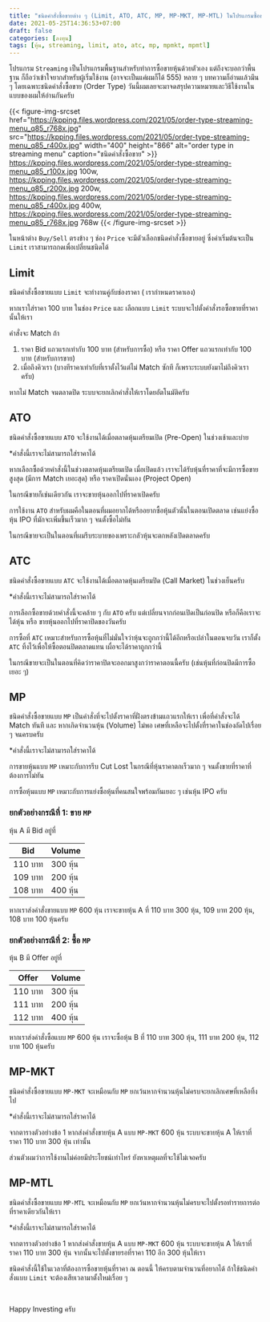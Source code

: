```yaml
---
title: "ชนิดคำสั่งซื้อขายต่าง ๆ (Limit, ATO, ATC, MP, MP-MKT, MP-MTL) ในโปรแกรมซื้อขายหุ้น Streaming "
date: 2021-05-25T14:36:53+07:00
draft: false
categories: [ลงทุน]
tags: [หุ้น, streaming, limit, ato, atc, mp, mpmkt, mpmtl]
---
```


โปรแกรม `Streaming` เป็นโปรแกรมพื้นฐานสำหรับทำการซื้อขายหุ้นด้วยตัวเอง แต่ถึงจะบอกว่าพื้นฐาน ก็ถือว่าเข้าใจยากสำหรับผู้เริ่มใช้งาน (อาจจะเป็นแค่ผมก็ได้ 555) หลาย ๆ บทความก็อ่านแล้วมึน ๆ โดยเฉพาะชนิดคำสั่งซื้อขาย (Order Type) วันนี้ผมเลยจะมาจดสรุปความหมายและวิธีใช้งานในแบบของผมให้อ่านกันครับ

{{< figure-img-srcset
href="https://kpping.files.wordpress.com/2021/05/order-type-streaming-menu_q85_r768x.jpg"
src="https://kpping.files.wordpress.com/2021/05/order-type-streaming-menu_q85_r400x.jpg"
width="400"
height="866"
alt="order type in streaming menu"
caption="ชนิดคำสั่งซื้อขาย" >}}
https://kpping.files.wordpress.com/2021/05/order-type-streaming-menu_q85_r100x.jpg 100w,
https://kpping.files.wordpress.com/2021/05/order-type-streaming-menu_q85_r200x.jpg 200w,
https://kpping.files.wordpress.com/2021/05/order-type-streaming-menu_q85_r400x.jpg 400w,
https://kpping.files.wordpress.com/2021/05/order-type-streaming-menu_q85_r768x.jpg 768w
{{< /figure-img-srcset >}}

ในหน้าต่าง `Buy/Sell` ตรงข้าง ๆ ช่อง `Price` จะมีตัวเลือกชนิดคำสั่งซื้อขายอยู่ ซึ่งค่าเริ่มต้นจะเป็น `Limit` เราสามารถกดเพื่อเปลี่ยนชนิดได้ <!--more-->

## Limit

ชนิดคำสั่งซื้อขายแบบ `Limit` จะทำงานคู่กับช่องราคา ( เรากำหนดราคาเอง)

หากเราใส่ราคา 100 บาท ในช่อง `Price` และ เลือกแบบ `Limit` ระบบจะไปตั้งคำสั่งรอซื้อขายที่ราคานั้นให้เรา

คำสั่งจะ Match ถ้า

1. ราคา Bid แถวแรกเท่ากับ 100 บาท (สำหรับการซื้อ) หรือ ราคา Offer แถวแรกเท่ากับ 100 บาท (สำหรับการขาย)
2. เมื่อถึงคิวเรา (บางทีราคาเท่ากับที่เราตั้งไว้แต่ไม่ Match ซักที ก็เพราะระบบยังมาไม่ถึงคิวเราครับ)

หากไม่ Match จนตลาดปิด ระบบจะยกเลิกคำสั่งให้เราโดยอัตโนมัติครับ

## ATO

ชนิดคำสั่งซื้อขายแบบ `ATO` จะใช้งานได้เมื่อตลาดหุ้นเตรียมเปิด (Pre-Open) ในช่วงเช้าและบ่าย

\*คำสั่งนี้เราจะไม่สามารถใส่ราคาได้

หากเลือกซื้อด้วยคำสั่งนี้ในช่วงตลาดหุ้นเตรียมเปิด เมื่อเปิดแล้ว เราจะได้รับหุ้นที่ราคาที่จะมีการซื้อขายสูงสุด (มีการ Match เยอะสุด) หรือ ราคาเปิดนั่นเอง (Project Open)

ในกรณีขายก็เช่นเดียวกัน เราจะขายหุ้นออกไปที่ราคาเปิดครับ

การใช้งาน `ATO` สำหรับผมคือในตอนที่ผมอยากได้หรืออยากซื้อหุ้นตัวนั้นในตอนเปิดตลาด เช่นแย่งซื้อหุ้น IPO ที่มักจะเพิ่มขึ้นเร็วมาก ๆ จนตั้งซื้อไม่ทัน

ในกรณีขายจะเป็นในตอนที่ผมรีบระบายของเพราะกลัวหุ้นจะตกหลังเปิดตลาดครับ

## ATC

ชนิดคำสั่งซื้อขายแบบ `ATC` จะใช้งานได้เมื่อตลาดหุ้นเตรียมปิด (Call Market) ในช่วงเย็นครับ

\*คำสั่งนี้เราจะไม่สามารถใส่ราคาได้

การเลือกซื้อขายด้วยคำสั่งนี้จะคล้าย ๆ กับ `ATO` ครับ แต่เปลี่ยนจากก่อนเปิดเป็นก่อนปิด หรือก็คือเราจะได้หุ้น หรือ ขายหุ้นออกไปที่ราคาปิดของวันครับ

การซื้อที่ `ATC` เหมาะสำหรับการซื้อหุ้นที่ไม่มั่นใจว่าหุ้นจะถูกกว่านี้ได้อีกหรือเปล่าในตอนจบวัน เราก็ตั้ง `ATC` ทิ้งไว้เพื่อให้ซื้อตอนปิดตลาดแทน เผื่อจะได้ราคาถูกกว่านี้

ในกรณีขายจะเป็นในตอนที่คิดว่าราคาปิดจะออกมาสูงกว่าราคาตอนนี้ครับ (เช่นหุ้นที่ก่อนปิดมีการซื้อเยอะ ๆ)

## MP

ชนิดคำสั่งซื้อขายแบบ `MP` เป็นคำสั่งที่จะไปตั้งราคาที่ฝั่งตรงข้ามแถวแรกให้เรา เพื่อที่คำสั่งจะได้ Match ทันที และ หากเกิดจำนวนหุ้น (Volume) ไม่พอ เศษที่เหลือจะไปตั้งที่ราคาในช่องถัดไปเรื่อย ๆ จนครบครับ

\*คำสั่งนี้เราจะไม่สามารถใส่ราคาได้

การขายหุ้นแบบ `MP` เหมาะกับการรีบ Cut Lost ในกรณีที่หุ้นราคาตกเร็วมาก ๆ จนตั้งขายที่ราคาที่ต้องการไม่ทัน

การซื้อหุ้นแบบ `MP` เหมาะกับการแย่งซื้อหุ้นที่คนสนใจพร้อมกันเยอะ ๆ เช่นหุ้น IPO ครับ

### ยกตัวอย่างกรณีที่ 1: ขาย `MP`

หุ้น A มี Bid อยู่ที่

| Bid     | Volume   |
| ------- | -------- |
| 110 บาท | 300 หุ้น |
| 109 บาท | 200 หุ้น |
| 108 บาท | 400 หุ้น |

หากเราส่งคำสั่งขายแบบ `MP` 600 หุ้น เราจะขายหุ้น A ที่ 110 บาท 300 หุ้น, 109 บาท 200 หุ้น, 108 บาท 100 หุ้นครับ

### ยกตัวอย่างกรณีที่ 2: ซื้อ `MP`

หุ้น B มี Offer อยู่ที่

| Offer   | Volume   |
| ------- | -------- |
| 110 บาท | 300 หุ้น |
| 111 บาท | 200 หุ้น |
| 112 บาท | 400 หุ้น |

หากเราส่งคำสั่งซื้อแบบ `MP` 600 หุ้น เราจะซื้อหุ้น B ที่ 110 บาท 300 หุ้น, 111 บาท 200 หุ้น, 112 บาท 100 หุ้นครับ

## MP-MKT

ชนิดคำสั่งซื้อขายแบบ `MP-MKT` จะเหมือนกับ `MP` ยกเว้นหากจำนวนหุ้นไม่ครบจะยกเลิกเศษที่เหลือทิ้งไป

\*คำสั่งนี้เราจะไม่สามารถใส่ราคาได้

จากตารางตัวอย่างข้อ 1 หากส่งคำสั่งขายหุ้น A แบบ `MP-MKT` 600 หุ้น ระบบจะขายหุ้น A ให้เราที่ราคา 110 บาท 300 หุ้น เท่านั้น

ส่วนตัวผมว่าการใช้งานไม่ค่อยมีประโยชน์เท่าไหร่ ยังหาเหตุผลที่จะใช้ไม่เจอครับ

## MP-MTL

ชนิดคำสั่งซื้อขายแบบ `MP-MTL` จะเหมือนกับ `MP` ยกเว้นหากจำนวนหุ้นไม่ครบจะไปตั้งรอทำรายการต่อที่ราคาเดียวกันให้เรา

\*คำสั่งนี้เราจะไม่สามารถใส่ราคาได้

จากตารางตัวอย่างข้อ 1 หากส่งคำสั่งขายหุ้น A แบบ `MP-MKT` 600 หุ้น ระบบจะขายหุ้น A ให้เราที่ราคา 110 บาท 300 หุ้น จากนั้นจะไปตั้งขายรอที่ราคา 110 อีก 300 หุ้นให้เรา

ชนิดคำสั่งนี้ใช้ในเวลาที่ต้องการซื้อขายหุ้นที่ราคา ณ ตอนนี้ ให้ครบตามจำนวนที่อยากได้ ถ้าใช้ชนิดคำสั่งแบบ `Limit` จะต้องเสียเวลามาตั้งใหม่เรื่อย ๆ

&nbsp;

Happy Investing ครับ
